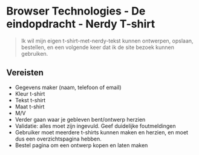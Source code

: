 # Browser Technologies - De eindopdracht - Nerdy T-shirt

> Ik wil mijn eigen t-shirt-met-nerdy-tekst kunnen ontwerpen, opslaan, bestellen, en een volgende keer dat ik de site bezoek kunnen gebruiken.

## Vereisten
-	Gegevens maker (naam, telefoon of email)
-	Kleur t-shirt
-	Tekst t-shirt
-	Maat t-shirt
-	M/V
-	Verder gaan waar je gebleven bent/ontwerp herzien
-	Validatie: alles moet zijn ingevuld. Geef duidelijke foutmeldingen
-	Gebruiker moet meerdere t-shirts kunnen maken en herzien, en moet dus een overzichtspagina hebben.
-	Bestel pagina om een ontwerp kopen en laten maken 

<!--
Suggesties voor Browser API's linken 
- https://platform.html5.org
- https://developer.mozilla.org/en-US/docs/Web/API

Suggesties voor Design pattens voor Usability laten zien?
- lijst?
- UI patterns?
-->
